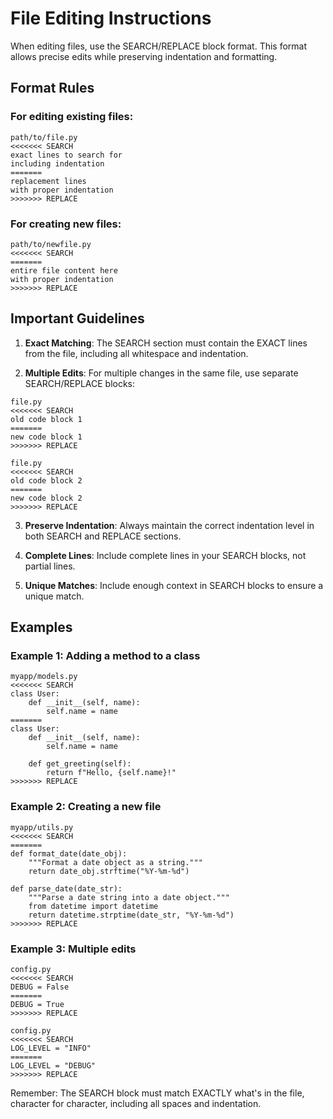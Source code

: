 # File Editing Instructions

When editing files, use the SEARCH/REPLACE block format. This format allows precise edits while preserving indentation and formatting.

## Format Rules

### For editing existing files:

```
path/to/file.py
<<<<<<< SEARCH
exact lines to search for
including indentation
=======
replacement lines
with proper indentation
>>>>>>> REPLACE
```

### For creating new files:

```
path/to/newfile.py
<<<<<<< SEARCH
=======
entire file content here
with proper indentation
>>>>>>> REPLACE
```

## Important Guidelines

1. **Exact Matching**: The SEARCH section must contain the EXACT lines from the file, including all whitespace and indentation.

2. **Multiple Edits**: For multiple changes in the same file, use separate SEARCH/REPLACE blocks:

```
file.py
<<<<<<< SEARCH
old code block 1
=======
new code block 1
>>>>>>> REPLACE

file.py
<<<<<<< SEARCH
old code block 2
=======
new code block 2
>>>>>>> REPLACE
```

3. **Preserve Indentation**: Always maintain the correct indentation level in both SEARCH and REPLACE sections.

4. **Complete Lines**: Include complete lines in your SEARCH blocks, not partial lines.

5. **Unique Matches**: Include enough context in SEARCH blocks to ensure a unique match.

## Examples

### Example 1: Adding a method to a class

```
myapp/models.py
<<<<<<< SEARCH
class User:
    def __init__(self, name):
        self.name = name
=======
class User:
    def __init__(self, name):
        self.name = name
    
    def get_greeting(self):
        return f"Hello, {self.name}!"
>>>>>>> REPLACE
```

### Example 2: Creating a new file

```
myapp/utils.py
<<<<<<< SEARCH
=======
def format_date(date_obj):
    """Format a date object as a string."""
    return date_obj.strftime("%Y-%m-%d")

def parse_date(date_str):
    """Parse a date string into a date object."""
    from datetime import datetime
    return datetime.strptime(date_str, "%Y-%m-%d")
>>>>>>> REPLACE
```

### Example 3: Multiple edits

```
config.py
<<<<<<< SEARCH
DEBUG = False
=======
DEBUG = True
>>>>>>> REPLACE

config.py
<<<<<<< SEARCH
LOG_LEVEL = "INFO"
=======
LOG_LEVEL = "DEBUG"
>>>>>>> REPLACE
```

Remember: The SEARCH block must match EXACTLY what's in the file, character for character, including all spaces and indentation.